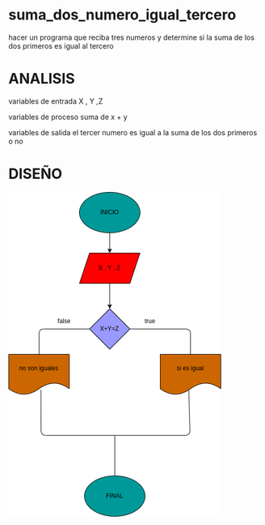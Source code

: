 # suma_dos_numero_igual_tercero
hacer un programa que reciba tres numeros y determine si la suma de los dos primeros es igual al tercero

# ANALISIS
variables de entrada 
X , Y ,Z

variables de proceso
suma de x + y

variables de salida
el tercer numero es igual a la suma de los dos primeros o no

# DISEÑO
![Diagrama de flujo](diagrama.png "diagrama de flujo")
